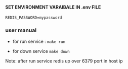 #### SET ENVIRONMENT VARAIBALE IN .env FILE

`REDIS_PASSWORD=mypassword`


### user manual 
- for run service :
    `make run`

- for down service 
    `make down`

Note: after run service redis up over 6379 port in host ip